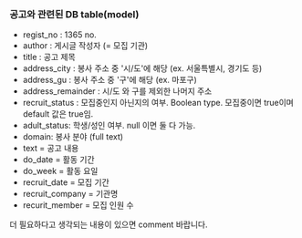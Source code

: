 ### 공고와 관련된 DB table(model)
* regist_no : 1365 no.
* author : 게시글 작성자 (= 모집 기관)
* title : 공고 제목
* address_city : 봉사 주소 중 '시/도'에 해당 (ex. 서울특별시, 경기도 등)
* address_gu : 봉사 주소 중 '구'에 해당 (ex. 마포구)
* address_remainder : 시/도 와 구를 제외한 나머지 주소
* recruit_status : 모집중인지 아닌지의 여부. Boolean type. 모집중이면 true이며 default 값은 true임.
* adult_status: 학생/성인 여부. null 이면 둘 다 가능.
* domain: 봉사 분야 (full text)
* text = 공고 내용
* do_date = 활동 기간
* do_week = 활동 요일
* recruit_date = 모집 기간
* recruit_company = 기관명
* recurit_member = 모집 인원 수


더 필요하다고 생각되는 내용이 있으면 comment 바랍니다.
